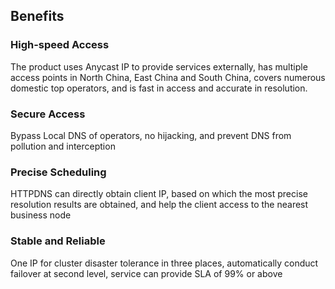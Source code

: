 ## Benefits

### High-speed Access

The product uses Anycast IP to provide services externally, has multiple access points in North China, East China and South China, covers numerous domestic top operators, and is fast in access and accurate in resolution.

### Secure Access

Bypass Local DNS of operators, no hijacking, and prevent DNS from pollution and interception

### Precise Scheduling 

HTTPDNS can directly obtain client IP, based on which the most precise resolution results are obtained, and help the client access to the nearest business node

### Stable and Reliable 

One IP for cluster disaster tolerance in three places, automatically conduct failover at second level, service can provide SLA of 99% or above